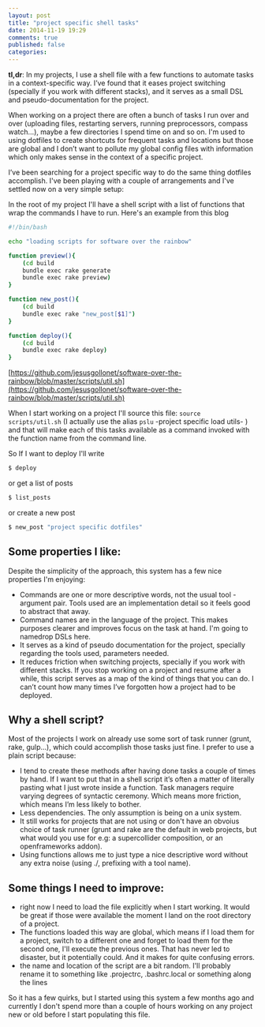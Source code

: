 ```yaml
---
layout: post
title: "project specific shell tasks"
date: 2014-11-19 19:29
comments: true
published: false
categories: 
---
```

**tl,dr**: In my projects, I use a shell file with a few functions to automate tasks in a context-specific way.
I’ve found that it eases project switching (specially if you work with different stacks), and it serves as a small DSL and pseudo-documentation for the project.

<!-- More -->

When working on a project there are often a bunch of tasks I run over and over (uploading files, restarting servers, running preprocessors, compass watch…), maybe a few directories I spend time on and so on. I'm used to using dotfiles to create shortcuts for frequent tasks and locations but those are global and I don’t want to pollute my global config files with information which only makes sense in the context of a specific project.

I’ve been searching for a project specific way to do the same thing dotfiles accomplish. I've been playing with a couple of arrangements and I've settled now on a very simple setup:

In the root of my project I'll have a shell script with a list of functions that wrap the commands I have to run. Here's an example from this blog

```bash
#!/bin/bash

echo "loading scripts for software over the rainbow"

function preview(){
    (cd build 
    bundle exec rake generate
    bundle exec rake preview)
}

function new_post(){
    (cd build
    bundle exec rake "new_post[$1]")
}

function deploy(){
    (cd build
    bundle exec rake deploy)
}
```

[https://github.com/jesusgollonet/software-over-the-rainbow/blob/master/scripts/util.sh](https://github.com/jesusgollonet/software-over-the-rainbow/blob/master/scripts/util.sh)

When I start working on a project I'll source this file: `source scripts/util.sh` (I actually use the alias `pslu` -project specific load utils- ) and that will make each of this tasks available as a command invoked with the function name from the command line.

So If I want to deploy I'll write

```bash
$ deploy
```

or get a list of posts

```bash
$ list_posts
```

or create a new post 

```bash
$ new_post "project specific dotfiles"
```

## Some properties I like:
Despite the simplicity of the approach, this system has a few nice properties I'm enjoying:

- Commands are one or more descriptive words, not the usual tool -argument pair. Tools used are an implementation detail so it feels good to abstract that away.
- Command names are in the language of the project. This makes purposes clearer and improves focus on the task at hand. I'm going to namedrop DSLs here.
- It serves as a kind of pseudo documentation for the project, specially regarding the tools used, parameters needed. 
- It reduces friction when switching projects, specially if you work with different stacks. 
If you stop working on a project and resume after a while, this script serves as a map of the kind of things that you can do. I can’t count how many times I’ve forgotten how a project had to be deployed.

## Why a shell script? 
Most of the projects I work on already use some sort of task runner (grunt, rake, gulp…), which could accomplish those tasks just fine. I prefer to use a plain script because:

- I tend to create these methods after having done tasks a couple of times by hand. If I want to put that in a shell script it’s often a matter of literally pasting what I just wrote inside a function. Task managers require varying degrees of syntactic ceremony. Which means more friction, which means I’m less likely to bother.
- Less dependencies. The only assumption is being on a unix system.
- It still works for projects that are not using or don't have an obvoius choice of task runner (grunt and rake are the default in web projects, but what would you use for e.g: a supercollider composition, or an openframeworks addon).
- Using functions allows me to just type a nice descriptive word without any extra noise (using ./, prefixing with a tool name).

## Some things I need to improve:
- right now I need to load the file explicitly when I start working. It would be great if those were available the moment I land on the root directory of a project.
- The functions loaded this way are global, which means if I load them for a project, switch to a different one and forget to load them for the second one, I'll execute the previous ones. That has never led to disaster, but it potentially could. And it makes for quite confusing errors. 
- the name and location of the script are a bit random. I'll probably rename it to something like .projectrc, .bashrc.local or something along the lines

So it has a few quirks, but I started using this system a few months ago and currently I don't spend more than a couple of hours working on any project new or old before I start populating this file.
